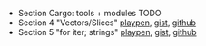   * Section Cargo: tools + modules TODO
  * Section 4 "Vectors/Slices"    [playpen][section040_playpen], [gist][section040_gist], [github][section040_github]
  * Section 5 "for iter; strings" [playpen][section050_playpen], [gist][section050_gist], [github][section050_github]

[section040_playpen]: https://play.rust-lang.org/?gist=aca0d887a7e877b7aff4
[section040_gist]:    https://gist.github.com/pnkfelix/aca0d887a7e877b7aff4
[section050_playpen]: https://play.rust-lang.org/?gist=e0916c0a8abda3331293
[section050_gist]:    https://gist.github.com/pnkfelix/e0916c0a8abda3331293

[section040_github]:  https://github.com/pnkfelix/tango-demo/blob/tutorial/src/tutorial/section040.rs
[section050_github]:  https://github.com/pnkfelix/tango-demo/blob/tutorial/src/tutorial/section050.rs

